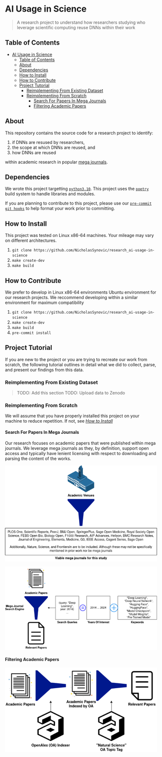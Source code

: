 # AI Usage in Science

> A research project to understand how researchers studying who leverage
> scientific computing reuse DNNs within their work

## Table of Contents

- [AI Usage in Science](#ai-usage-in-science)
  - [Table of Contents](#table-of-contents)
  - [About](#about)
  - [Dependencies](#dependencies)
  - [How to Install](#how-to-install)
  - [How to Contribute](#how-to-contribute)
  - [Project Tutorial](#project-tutorial)
    - [Reimplementing From Existing Dataset](#reimplementing-from-existing-dataset)
    - [Reimplementing From Scratch](#reimplementing-from-scratch)
      - [Search For Papers In Mega Journals](#search-for-papers-in-mega-journals)
      - [Filtering Academic Papers](#filtering-academic-papers)

## About

This repository contains the source code for a research project to identify:

1. if DNNs are resused by researchers,
1. the scope at which DNNs are reused, and
1. how DNNs are reused

within academic research in popular
[mega journals](https://en.wikipedia.org/wiki/Mega_journal).

## Dependencies

We wrote this project targetting
[`python3.10`](https://www.python.org/downloads/release/python-3100/). This
project uses the [`poetry`](https://python-poetry.org/) build system to handle
libraries and modules.

If you are planning to contribute to this project, please use our
[`pre-commit`](https://pre-commit.com/)
[`git hooks`](https://git-scm.com/book/en/v2/Customizing-Git-Git-Hooks) to help
format your work prior to committing.

## How to Install

This project was tested on Linux x86-64 machines. Your mileage may vary on
different architectures.

1. `git clone https://github.com/NicholasSynovic/research_ai-usage-in-science`
1. `make create-dev`
1. `make build`

## How to Contribute

We prefer to develop in Linux x86-64 environments Ubuntu environment for our
research projects. We reccommend developing within a similar environment for
maximum compatibility

1. `git clone https://github.com/NicholasSynovic/research_ai-usage-in-science`
1. `make create-dev`
1. `make build`
1. `pre-commit install`

## Project Tutorial

If you are new to the project or you are trying to recreate our work from
scratch, the following tutorial outlines in detail what we did to collect,
parse, and present our findings from this data.

### Reimplementing From Existing Dataset

> TODO: Add this section TODO: Upload data to Zenodo

### Reimplementing From Scratch

We will assume that you have properly installed this project on your machine to
reduce repetition. If not, see [*How to Install*](#how-to-install)

#### Search For Papers In Mega Journals

Our research focuses on academic papers that were published within mega
journals. We leverage mega journals as they, by definition, support open access
and typically have lenient licensing with respect to downloading and parsing the
content of the works.

![Filtering academic venues](images/FilteringAcademincVenues.png)

![Querying academic venues](images/QueryingAcademicJournals.png)

#### Filtering Academic Papers

![Filtering academic papers](images/FilteringAcademicWorks.png)

